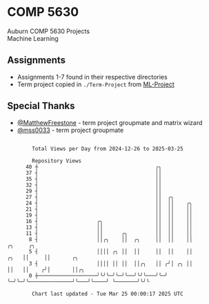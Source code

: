# COMP 5630
Auburn COMP 5630 Projects  
Machine Learning

## Assignments
- Assignments 1-7 found in their respective directories
- Term project copied in `./Term-Project` from [ML-Project](https://github.com/wumphlett/ML-Project)

## Special Thanks
- [@MatthewFreestone](https://github.com/MatthewFreestone) - term project groupmate and matrix wizard
- [@mss0033](https://github.com/mss0033) - term project groupmate

```

        Total Views per Day from 2024-12-26 to 2025-03-25

        Repository Views
      40 ┼                                      ╭╮
      37 ┤                                      ││
      35 ┤                                      ││
      32 ┤                                      ││
      29 ┤                                      ││
      27 ┤                                      ││  ╭╮
      24 ┤                                      ││  ││    ╭╮
      21 ┤                                      ││  ││    ││
      19 ┤                                      ││  ││    ││
      16 ┤                   ╭╮                 ││  ││    ││
      13 ┤                   ││                 ││  ││    ││
      11 ┤                   ││      ╭╮         ││  ││    ││
       8 ┤                   ││╭╮    ││  ╭╮     ││  ││    ││                   ╭╮     ╭╮
       5 ┤                   ││││ ╭╮ ││  ││     ││  ││    ││              ╭╮   ││     ││       ╭╮
       3 ┤                   ││││ ││ ││  ││╭╮   ││ ╭╯│ ╭╮ ││              ││   ││    ╭╯│       ││╭╮
       0 ┼───────────────────╯╰╯╰─╯╰─╯╰──╯╰╯╰───╯╰─╯ ╰─╯╰─╯╰──────────────╯╰───╯╰────╯ ╰───────╯╰╯╰

        Chart last updated - Tue Mar 25 00:00:17 2025 UTC
        
```
